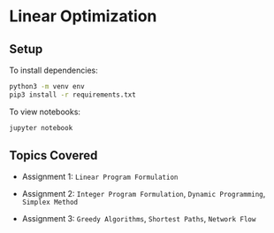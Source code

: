 # Linear Optimization

## Setup

To install dependencies:

```bash
python3 -m venv env
pip3 install -r requirements.txt
```

To view notebooks:

```bash
jupyter notebook
```

## Topics Covered

* Assignment 1: `Linear Program Formulation`

* Assignment 2: `Integer Program Formulation`, `Dynamic Programming`, `Simplex Method`

* Assignment 3: `Greedy Algorithms`, `Shortest Paths`, `Network Flow` 